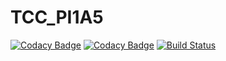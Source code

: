 # TCC_PI1A5

[![Codacy Badge](https://api.codacy.com/project/badge/Grade/2e1b19f54d224b989fa46a8847a5878b)](https://app.codacy.com/gh/TCC2020/bbooks-backend?utm_source=github.com&utm_medium=referral&utm_content=TCC2020/bbooks-backend&utm_campaign=Badge_Grade)
[![Codacy Badge](https://api.codacy.com/project/badge/Grade/2e1b19f54d224b989fa46a8847a5878b)](https://app.codacy.com/gh/TCC2020/bbooks-backend?utm_source=github.com&utm_medium=referral&utm_content=TCC2020/bbooks-backend&utm_campaign=Badge_Grade_Settings)
[![Build Status](https://travis-ci.org/TCC2020/bbooks-backend.svg?branch=develop)](https://travis-ci.org/TCC2020/bbooks-backend)
